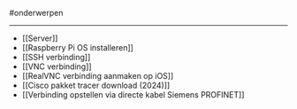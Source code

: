 
#onderwerpen

---
* [[Server]]
* [[Raspberry Pi OS installeren]]
* [[SSH verbinding]]
* [[VNC verbinding]]
* [[RealVNC verbinding aanmaken op iOS]]
* [[Cisco pakket tracer download (2024)]]
* [[Verbinding opstellen via directe kabel Siemens PROFINET]]